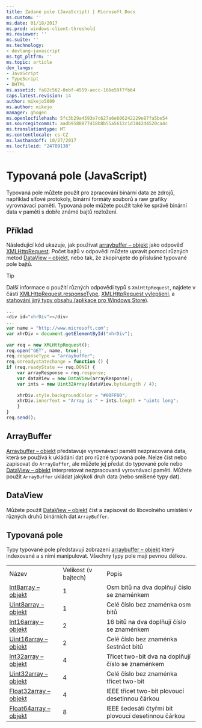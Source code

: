 ```yaml
---
title: Zadané pole (JavaScript) | Microsoft Docs
ms.custom: ''
ms.date: 01/18/2017
ms.prod: windows-client-threshold
ms.reviewer: ''
ms.suite: ''
ms.technology:
- devlang-javascript
ms.tgt_pltfrm: ''
ms.topic: article
dev_langs:
- JavaScript
- TypeScript
- DHTML
ms.assetid: fa82c562-0ebf-4559-aecc-166e59f7fb64
caps.latest.revision: 14
author: mikejo5000
ms.author: mikejo
manager: ghogen
ms.openlocfilehash: 5fc3b29a4593e7c627a6e606242229e87fa5be54
ms.sourcegitcommit: aadb9588877418b8b55a5612c1d3842d4520ca4c
ms.translationtype: MT
ms.contentlocale: cs-CZ
ms.lasthandoff: 10/27/2017
ms.locfileid: "24789138"
---
```

# <a name="typed-arrays-javascript"></a>Typovaná pole (JavaScript)
Typovaná pole můžete použít pro zpracování binární data ze zdrojů, například síťové protokoly, binární formáty souborů a raw grafiky vyrovnávací paměti. Typovaná pole můžete použít také ke správě binární data v paměti s dobře známé bajtů rozložení.  
  
## <a name="example"></a>Příklad  
 Následující kód ukazuje, jak používat [arraybuffer – objekt](../../javascript/reference/arraybuffer-object.md) jako odpověď [XMLHttpRequest](http://msdn.microsoft.com/library/ie/ms535874\(v=vs.85\).aspx). Počet bajtů v odpovědi můžete upravit pomocí různých metod [DataView – objekt](../../javascript/reference/dataview-object.md), nebo tak, že zkopírujete do příslušné typované pole bajtů.  
  
> [!TIP]
>  Další informace o použití různých odpovědi typů s `XmlHttpRequest`, najdete v části [XMLHttpRequest.responseType](http://msdn.microsoft.com/en-us/8d7738d1-4bfd-4cf1-8015-174def089556), [XMLHttpRequest vylepšení](http://msdn.microsoft.com/en-us/be09137c-6546-441b-b953-dcbf72b77069), a [stahování jiný typy obsahu (aplikace pro Windows Store)](http://msdn.microsoft.com/en-us/c0006bbd-17f9-4c6a-af81-2acaf109111d).  
  
```JavaScript  
...  
<div id="xhrDiv"></div>  
...  
var name = "http://www.microsoft.com";  
var xhrDiv = document.getElementById("xhrDiv");  
  
var req = new XMLHttpRequest();  
req.open("GET", name, true);  
req.responseType = "arraybuffer";  
req.onreadystatechange = function () {  
if (req.readyState == req.DONE) {  
    var arrayResponse = req.response;  
    var dataView = new DataView(arrayResponse);  
    var ints = new Uint32Array(dataView.byteLength / 4);  
  
    xhrDiv.style.backgroundColor = "#00FF00";  
    xhrDiv.innerText = "Array is " + ints.length + "uints long";  
    }  
}  
req.send();  
```  
  
## <a name="arraybuffer"></a>ArrayBuffer  
 [Arraybuffer – objekt](../../javascript/reference/arraybuffer-object.md) představuje vyrovnávací paměti nezpracovaná data, která se používá k ukládání dat pro různé typovaná pole. Nelze číst nebo zapisovat do `ArrayBuffer`, ale můžete jej předat do typované pole nebo [DataView – objekt](../../javascript/reference/dataview-object.md) interpretovat nezpracovaná vyrovnávací paměti. Můžete použít `ArrayBuffer` ukládat jakýkoli druh data (nebo smíšené typy dat).  
  
## <a name="dataview"></a>DataView  
 Můžete použít [DataView – objekt](../../javascript/reference/dataview-object.md) číst a zapisovat do libovolného umístění v různých druhů binárních dat `ArrayBuffer`.  
  
## <a name="typed-arrays"></a>Typovaná pole  
 Typy typované pole představují zobrazení [arraybuffer – objekt](../../javascript/reference/arraybuffer-object.md) který indexované a s nimi manipulovat. Všechny typy pole mají pevnou délkou.  
  
||||  
|-|-|-|  
|Název|Velikost (v bajtech)|Popis|  
|[Int8array – objekt](../../javascript/reference/int8array-object.md)|1|Osm bitů na dva doplňují číslo se znaménkem|  
|[Uint8array – objekt](../../javascript/reference/uint8array-object.md)|1|Celé číslo bez znaménka osm bitů|  
|[Int16array – objekt](../../javascript/reference/int16array-object.md)|2|16 bitů na dva doplňují číslo se znaménkem|  
|[Uint16array – objekt](../../javascript/reference/uint16array-object.md)|2|Celé číslo bez znaménka šestnáct bitů|  
|[Int32array – objekt](../../javascript/reference/int32array-object.md)|4|Třicet two-bit dva na doplňují číslo se znaménkem|  
|[Uint32array – objekt](../../javascript/reference/uint32array-object.md)|4|Celé číslo bez znaménka třicet two-bit|  
|[Float32array – objekt](../../javascript/reference/float32array-object.md)|4|IEEE třicet two-bit plovoucí desetinnou čárkou|  
|[Float64array – objekt](../../javascript/reference/float64array-object.md)|8|IEEE šedesáti čtyřmi bit plovoucí desetinnou čárkou|